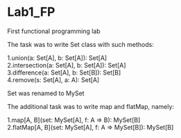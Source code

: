 # Lab1_FP
First functional programming lab


The task was to write Set class with such methods:

1.union(a: Set[A], b: Set[A]): Set[A]<br />
2.intersection(a: Set[A], b: Set[A]): Set[A]<br />
3.difference(a: Set[A], b: Set[B]): Set[B]<br />
4.remove(s: Set[A], a: A): Set[A]<br />

Set was renamed to MySet 

The additional task was to write map and flatMap, namely:

1.map[A, B](set: MySet[A], f: A => B): MySet[B]<br />
2.flatMap[A, B](set: MySet[A], f: A => MySet[B]): MySet[B]<br />